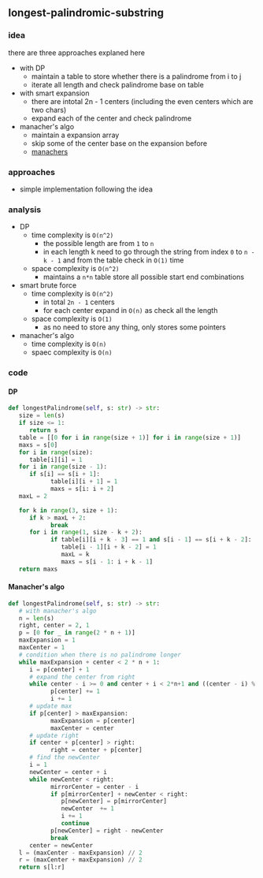 ## longest-palindromic-substring

### idea
there are three approaches explaned here
* with DP
  * maintain a table to store whether there is a palindrome from i to j
  * iterate all length and check palindrome base on table
* with smart expansion
  * there are intotal 2n - 1 centers (including the even centers which are two chars)
  * expand each of the center and check palindrome
* manacher's algo
  * maintain a expansion array
  * skip some of the center base on the expansion before
  * [manachers](../algos/manachers.pdf)

### approaches
* simple implementation following the idea

### analysis
* DP
  * time complexity is `O(n^2)`
    * the possible length are from `1` to `n`
    * in each length k need to go through the string from index `0` to `n - k - 1` and from the table check in `O(1)` time
  * space complexity is `O(n^2)`
    * maintains a `n*n` table store all possible start end combinations
* smart brute force
  * time complexity is `O(n^2)`
    * in total `2n - 1` centers
    * for each center expand in `O(n)` as check all the length
  * space complexity is `O(1)`
    * as no need to store any thing, only stores some pointers
* manacher's algo
  * time complexity is `O(n)`
  * spaec complexity is `O(n)`

### code 

#### DP
``` python
def longestPalindrome(self, s: str) -> str:
   size = len(s)
   if size <= 1:
      return s
   table = [[0 for i in range(size + 1)] for i in range(size + 1)]
   maxs = s[0]
   for i in range(size):
      table[i][i] = 1
   for i in range(size - 1):
      if s[i] == s[i + 1]:
            table[i][i + 1] = 1
            maxs = s[i: i + 2]
   maxL = 2

   for k in range(3, size + 1):
      if k > maxL + 2:
            break
      for i in range(1, size - k + 2):
            if table[i][i + k - 3] == 1 and s[i - 1] == s[i + k - 2]:
               table[i - 1][i + k - 2] = 1
               maxL = k
               maxs = s[i - 1: i + k - 1]
   return maxs
```

#### Manacher's algo
``` python
def longestPalindrome(self, s: str) -> str:
   # with manacher's algo
   n = len(s)
   right, center = 2, 1
   p = [0 for _ in range(2 * n + 1)]
   maxExpansion = 1
   maxCenter = 1
   # condition when there is no palindrome longer
   while maxExpansion + center < 2 * n + 1:
      i = p[center] + 1
      # expand the center from right
      while center - i >= 0 and center + i < 2*n+1 and ((center - i) % 2 == 0 or s[(center - i) // 2] == s[(center + i) // 2]):
            p[center] += 1
            i += 1
      # update max
      if p[center] > maxExpansion:
            maxExpansion = p[center]
            maxCenter = center
      # update right
      if center + p[center] > right:
            right = center + p[center]
      # find the newCenter
      i = 1
      newCenter = center + i
      while newCenter < right:
            mirrorCenter = center - i
            if p[mirrorCenter] + newCenter < right:
               p[newCenter] = p[mirrorCenter]
               newCenter  += 1
               i += 1
               continue
            p[newCenter] = right - newCenter
            break
      center = newCenter
   l = (maxCenter - maxExpansion) // 2
   r = (maxCenter + maxExpansion) // 2
   return s[l:r]
```
